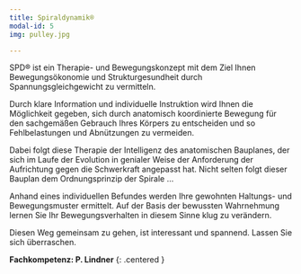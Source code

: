 ```yaml
---
title: Spiraldynamik®
modal-id: 5
img: pulley.jpg

---
```


SPD® ist ein Therapie- und Bewegungskonzept mit dem Ziel Ihnen Bewegungsökonomie und Strukturgesundheit durch Spannungsgleichgewicht zu vermitteln.

Durch  klare Information und individuelle Instruktion wird Ihnen die Möglichkeit gegeben, sich durch anatomisch koordinierte Bewegung für den sachgemäßen Gebrauch Ihres Körpers zu entscheiden und so Fehlbelastungen und Abnützungen zu vermeiden.

Dabei folgt diese Therapie der Intelligenz des anatomischen Bauplanes, der sich im Laufe der Evolution in genialer Weise der Anforderung der Aufrichtung gegen die Schwerkraft angepasst hat. Nicht selten folgt dieser Bauplan dem Ordnungsprinzip der Spirale …

Anhand eines individuellen Befundes werden Ihre gewohnten Haltungs- und Bewegungsmuster ermittelt. Auf der Basis der bewussten Wahrnehmung lernen Sie  Ihr  Bewegungsverhalten in diesem Sinne klug zu verändern.

Diesen Weg gemeinsam zu gehen, ist interessant und spannend. Lassen Sie sich überraschen.

**Fachkompetenz: P. Lindner**
{: .centered }
